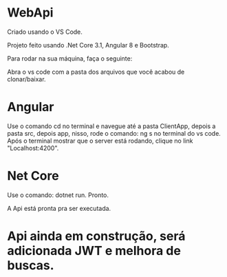 # WebApi

Criado usando o VS Code.

Projeto feito usando .Net Core 3.1, Angular 8 e Bootstrap.

Para rodar na sua máquina, faça o seguinte:

Abra o vs code com a pasta dos arquivos que você acabou de clonar/baixar.

# Angular

Use o comando cd no terminal e navegue até a pasta ClientApp, depois a pasta src, depois app, nisso, rode o comando: ng s no terminal do vs code.
Após o terminal mostrar que o server está rodando, clique no link "Localhost:4200".

# Net Core

Use o comando: dotnet run.
Pronto.

A Api está pronta pra ser executada.


# Api ainda em construção, será adicionada JWT e melhora de buscas.


